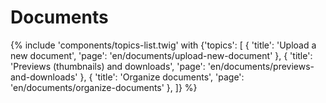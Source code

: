 # Documents

{% include 'components/topics-list.twig' with {'topics': [
  { 'title': 'Upload a new document', 'page': 'en/documents/upload-new-document' },
  { 'title': 'Previews (thumbnails) and downloads', 'page': 'en/documents/previews-and-downloads' },
  { 'title': 'Organize documents', 'page': 'en/documents/organize-documents' },
]} %}